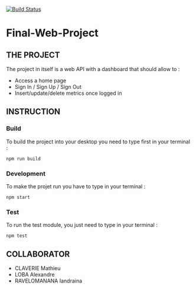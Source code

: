 [![Build Status](https://travis-ci.com/Reilbat/Final-Web-Project.svg?branch=master)](https://travis-ci.com/Reilbat/Final-Web-Project.svg?branch=master)

# Final-Web-Project

## THE PROJECT
The project in itself is a web API with a dashboard that should allow to :
  - Access a home page
  - Sign In / Sign Up / Sign Out
  - Insert/update/delete metrics once logged in

## INSTRUCTION

### Build 

To build the project into your desktop you need to type first in your terminal :   
 
```
npm run build
```

### Development 

To make the projet run you have to type in your terminal : 

```
npm start
```

### Test

To run the test module, you just need to type in your terminal : 
```
npm test 
```

## COLLABORATOR 
- CLAVERIE Mathieu
- LOBA Alexandre
- RAVELOMANANA Iandraina
